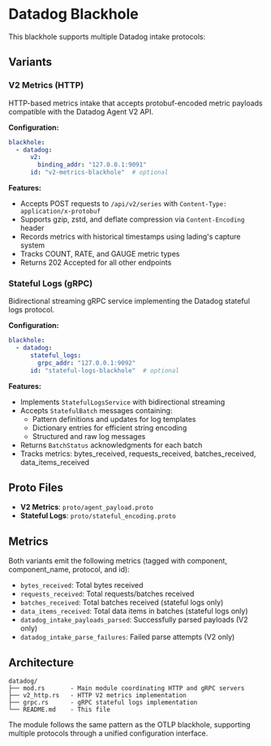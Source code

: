 # Datadog Blackhole

This blackhole supports multiple Datadog intake protocols:

## Variants

### V2 Metrics (HTTP)

HTTP-based metrics intake that accepts protobuf-encoded metric payloads compatible with the Datadog Agent V2 API.

**Configuration:**
```yaml
blackhole:
  - datadog:
      v2:
        binding_addr: "127.0.0.1:9091"
      id: "v2-metrics-blackhole"  # optional
```

**Features:**
- Accepts POST requests to `/api/v2/series` with `Content-Type: application/x-protobuf`
- Supports gzip, zstd, and deflate compression via `Content-Encoding` header
- Records metrics with historical timestamps using lading's capture system
- Tracks COUNT, RATE, and GAUGE metric types
- Returns 202 Accepted for all other endpoints

### Stateful Logs (gRPC)

Bidirectional streaming gRPC service implementing the Datadog stateful logs protocol.

**Configuration:**
```yaml
blackhole:
  - datadog:
      stateful_logs:
        grpc_addr: "127.0.0.1:9092"
      id: "stateful-logs-blackhole"  # optional
```

**Features:**
- Implements `StatefulLogsService` with bidirectional streaming
- Accepts `StatefulBatch` messages containing:
  - Pattern definitions and updates for log templates
  - Dictionary entries for efficient string encoding
  - Structured and raw log messages
- Returns `BatchStatus` acknowledgments for each batch
- Tracks metrics: bytes_received, requests_received, batches_received, data_items_received

## Proto Files

- **V2 Metrics**: `proto/agent_payload.proto`
- **Stateful Logs**: `proto/stateful_encoding.proto`

## Metrics

Both variants emit the following metrics (tagged with component, component_name, protocol, and id):

- `bytes_received`: Total bytes received
- `requests_received`: Total requests/batches received
- `batches_received`: Total batches received (stateful logs only)
- `data_items_received`: Total data items in batches (stateful logs only)
- `datadog_intake_payloads_parsed`: Successfully parsed payloads (V2 only)
- `datadog_intake_parse_failures`: Failed parse attempts (V2 only)

## Architecture

```
datadog/
├── mod.rs       - Main module coordinating HTTP and gRPC servers
├── v2_http.rs   - HTTP V2 metrics implementation
├── grpc.rs      - gRPC stateful logs implementation
└── README.md    - This file
```

The module follows the same pattern as the OTLP blackhole, supporting multiple protocols through a unified configuration interface.



